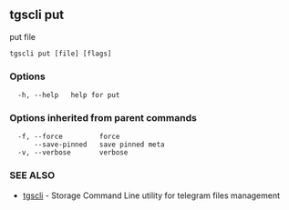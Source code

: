 ## tgscli put

put file

```
tgscli put [file] [flags]
```

### Options

```
  -h, --help   help for put
```

### Options inherited from parent commands

```
  -f, --force         force
      --save-pinned   save pinned meta
  -v, --verbose       verbose
```

### SEE ALSO

* [tgscli](tgscli.md)	 - Storage Command Line utility for telegram files management

